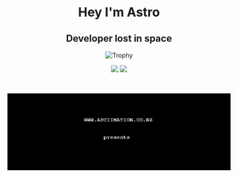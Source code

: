 <h1 align="center">Hey I'm Astro</h1><h2 align="center">
Developer lost in space</h2>

<p align="center">
  <img src="https://github-profile-trophy.vercel.app/?username=narutoxy&theme=radical&margin-w=15&margin-h=15&column=7&no-frame=true" alt="Trophy" />
</p>

<p align="center">
  <img src="https://github-readme-stats.vercel.app/api?username=narutoxy&hide_border=true&bg_color=161320&text_color=D9E0EE&icon_color=DDB6F2&title_color=96CDFB&show_icons=true" width="425"/>
  <img src="https://github-readme-stats.vercel.app/api/top-langs/?username=narutoxy&layout=compact&hide_border=true&t&card_width=225rem&bg_color=161320&text_color=D9E0EE&icon_color=DDB6F2&title_color=96CDFB&show_icons=true" height="167rem" />
</p>

<br />

<p align="center">
  <img src="./ASCII-star-wars.gif" width="1000rem"></img>
 </p>
